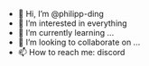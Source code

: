 - 👋 Hi, I’m @philipp-ding
- 👀 I’m interested in everything
- 🌱 I’m currently learning ...
- 💞️ I’m looking to collaborate on ...
- 📫 How to reach me: discord

<!---
philipp-ding/philipp-ding is a ✨ special ✨ repository because its `README.md` (this file) appears on your GitHub profile.
You can click the Preview link to take a look at your changes.
--->
